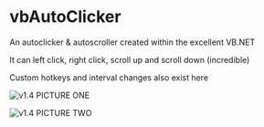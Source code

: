 # vbAutoClicker
An autoclicker &amp; autoscroller created within the excellent VB.NET

It can left click, right click, scroll up and scroll down (incredible)

Custom hotkeys and interval changes also exist here

![v1.4 PICTURE ONE](https://i.imgur.com/mnwYlbP.png)

![v1.4 PICTURE TWO](https://i.imgur.com/qzpnXoe.png)
